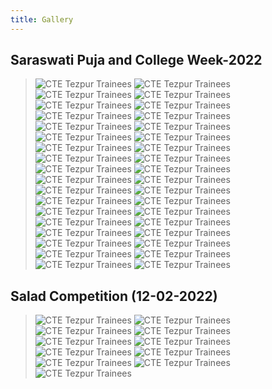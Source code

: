 ```yaml
---
title: Gallery
---
```

## Saraswati Puja and College Week-2022
> ![CTE Tezpur Trainees](/thumbnails/hall/1.webp "Trainees")
> ![CTE Tezpur Trainees](/thumbnails/hall/2.webp "Trainees")
> ![CTE Tezpur Trainees](/thumbnails/hall/3.webp "Trainees")
> ![CTE Tezpur Trainees](/thumbnails/hall/4.webp "Trainees")
> ![CTE Tezpur Trainees](/thumbnails/hall/5.webp "Trainees")
> ![CTE Tezpur Trainees](/thumbnails/hall/6.webp "Trainees")
> ![CTE Tezpur Trainees](/thumbnails/hall/7.webp "Trainees")
> ![CTE Tezpur Trainees](/thumbnails/hall/8.webp "Trainees")
> ![CTE Tezpur Trainees](/thumbnails/hall/9.webp "Trainees")
> ![CTE Tezpur Trainees](/thumbnails/hall/10.webp "Trainees")
> ![CTE Tezpur Trainees](/thumbnails/hall/11.webp "Trainees")
> ![CTE Tezpur Trainees](/thumbnails/hall/12.webp "Trainees")
> ![CTE Tezpur Trainees](/thumbnails/hall/13.webp "Trainees")
> ![CTE Tezpur Trainees](/thumbnails/hall/14.webp "Trainees")
> ![CTE Tezpur Trainees](/thumbnails/hall/15.webp "Trainees")
> ![CTE Tezpur Trainees](/thumbnails/hall/16.webp "Trainees")
> ![CTE Tezpur Trainees](/thumbnails/hall/17.webp "Trainees")
> ![CTE Tezpur Trainees](/thumbnails/hall/18.webp "Trainees")
> ![CTE Tezpur Trainees](/thumbnails/hall/30.webp "Trainees")
> ![CTE Tezpur Trainees](/thumbnails/hall/31.webp "Trainees")
> ![CTE Tezpur Trainees](/thumbnails/hall/32.webp "Trainees")
> ![CTE Tezpur Trainees](/thumbnails/hall/33.webp "Trainees")
> ![CTE Tezpur Trainees](/thumbnails/hall/34.webp "Trainees")
> ![CTE Tezpur Trainees](/thumbnails/hall/35.webp "Trainees")
> ![CTE Tezpur Trainees](/thumbnails/hall/36.webp "Trainees")
> ![CTE Tezpur Trainees](/thumbnails/hall/37.webp "Trainees")
> ![CTE Tezpur Trainees](/thumbnails/hall/38.webp "Trainees")
> ![CTE Tezpur Trainees](/thumbnails/hall/99.webp "Trainees")
> ![CTE Tezpur Trainees](/thumbnails/hall/40.webp "Trainees")
> ![CTE Tezpur Trainees](/thumbnails/hall/41.webp "Trainees")
> ![CTE Tezpur Trainees](/thumbnails/hall/42.webp "Trainees")
> ![CTE Tezpur Trainees](/thumbnails/hall/43.webp "Trainees")
> ![CTE Tezpur Trainees](/thumbnails/hall/44.webp "Trainees")
> ![CTE Tezpur Trainees](/thumbnails/hall/45.webp "Trainees")
> ![CTE Tezpur Trainees](/thumbnails/hall/46.webp "Trainees")
> ![CTE Tezpur Trainees](/thumbnails/hall/47.webp "Trainees")
## Salad Competition (12-02-2022)
> ![CTE Tezpur Trainees](/thumbnails/hall/19.webp "Salad Competition")
> ![CTE Tezpur Trainees](/thumbnails/hall/20.webp "Salad Competition")
> ![CTE Tezpur Trainees](/thumbnails/hall/21.webp "Salad Competition")
> ![CTE Tezpur Trainees](/thumbnails/hall/22.webp "Salad Competition")
> ![CTE Tezpur Trainees](/thumbnails/hall/23.webp "Salad Competition")
> ![CTE Tezpur Trainees](/thumbnails/hall/24.webp "Salad Competition")
> ![CTE Tezpur Trainees](/thumbnails/hall/25.webp "Salad Competition")
> ![CTE Tezpur Trainees](/thumbnails/hall/26.webp "Salad Competition")
> ![CTE Tezpur Trainees](/thumbnails/hall/27.webp "Salad Competition")
> ![CTE Tezpur Trainees](/thumbnails/hall/28.webp "Salad Competition")
> ![CTE Tezpur Trainees](/thumbnails/hall/29.webp "Salad Competition")

